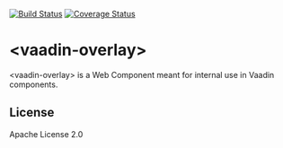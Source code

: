 [![Build Status](https://travis-ci.org/vaadin/vaadin-overlay.svg?branch=master)](https://travis-ci.org/vaadin/vaadin-overlay)
[![Coverage Status](https://coveralls.io/repos/github/vaadin/vaadin-overlay/badge.svg?branch=master)](https://coveralls.io/github/vaadin/vaadin-overlay?branch=master)

# &lt;vaadin-overlay&gt;

&lt;vaadin-overlay&gt; is a Web Component meant for internal use in Vaadin components.

## License

Apache License 2.0
